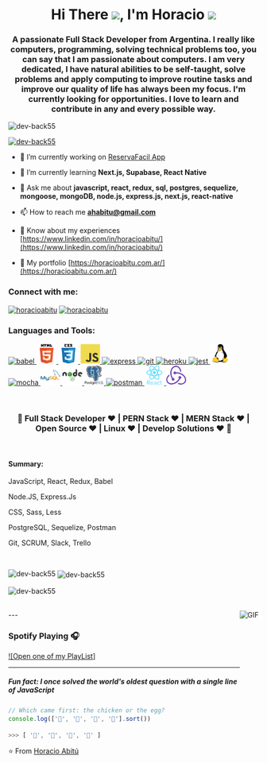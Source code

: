 <h1 align="center">Hi There <img src="https://media.giphy.com/media/WUlplcMpOCEmTGBtBW/giphy.gif" width="40px">, I'm Horacio <img src="https://raw.githubusercontent.com/iampavangandhi/iampavangandhi/master/gifs/Hi.gif" width="30px"></h1>
<h3 align="center">A passionate Full Stack Developer from Argentina. I really like computers, programming, solving technical problems too, you can say that I am passionate about computers. I am very dedicated, I have natural abilities to be self-taught, solve problems and apply computing to improve routine tasks and improve our quality of life has always been my focus. I'm currently looking for opportunities. I love to learn and contribute in any and every possible way.</h3>

<p align="left"> <img src="https://komarev.com/ghpvc/?username=dev-back55&label=Profile%20views&color=0e75b6&style=flat" alt="dev-back55" /> </p>

<p align="left"> <a href="https://github.com/ryo-ma/github-profile-trophy"><img src="https://github-profile-trophy.vercel.app/?username=dev-back55" alt="dev-back55" /></a> </p>

- 🔭 I’m currently working on [ReservaFacil App](https://github.com/dev-back55/ReservaFacil-app)

- 🌱 I’m currently learning **Next.js, Supabase, React Native**

- 💬 Ask me about **javascript, react, redux, sql, postgres, sequelize, mongoose, mongoDB, node.js, express.js, next.js, react-native**

- 📫 How to reach me **ahabitu@gmail.com**

- 📄 Know about my experiences [https://www.linkedin.com/in/horacioabitu/](https://www.linkedin.com/in/horacioabitu/)

- 📄 My portfolio [https://horacioabitu.com.ar/](https://horacioabitu.com.ar/)

<h3 align="left">Connect with me:</h3>
<p align="left">
<a href="https://twitter.com/AbituHoracio" target="blank"><img align="center" src="https://raw.githubusercontent.com/rahuldkjain/github-profile-readme-generator/master/src/images/icons/Social/twitter.svg" alt="horacioabitu" height="30" width="40" /></a>
<a href="https://linkedin.com/in/horacioabitu" target="blank"><img align="center" src="https://raw.githubusercontent.com/rahuldkjain/github-profile-readme-generator/master/src/images/icons/Social/linked-in-alt.svg" alt="horacioabitu" height="30" width="40" /></a>
</p>

<h3 align="left">Languages and Tools:</h3>
<p align="left"> <a href="https://babeljs.io/" target="_blank" rel="noreferrer"> <img src="https://d33wubrfki0l68.cloudfront.net/7a197cfe44548cc1a3f581152af70a3051e11671/78df8/img/babel.svg" alt="babel" width="40" height="40"/> </a>  <a href="https://www.w3.org/html/" target="_blank" rel="noreferrer"> <img src="https://raw.githubusercontent.com/devicons/devicon/master/icons/html5/html5-original-wordmark.svg" alt="html5" width="40" height="40"/> </a> <a href="https://www.w3schools.com/css/" target="_blank" rel="noreferrer"> <img src="https://raw.githubusercontent.com/devicons/devicon/master/icons/css3/css3-original-wordmark.svg" alt="css3" width="40" height="40"/> </a> <a href="https://developer.mozilla.org/en-US/docs/Web/JavaScript" target="_blank" rel="noreferrer"> <img src="https://raw.githubusercontent.com/devicons/devicon/master/icons/javascript/javascript-original.svg" alt="javascript" width="40" height="40"/> </a> <a href="https://expressjs.com" target="_blank" rel="noreferrer"> <img src="https://blog.amt.in/wp-content/uploads/2017/12/e16da876-c2fd-4eb8-ae72-4b193c534938-Edited.png" alt="express" width="40" height="40"/> </a> <a href="https://git-scm.com/" target="_blank" rel="noreferrer"> <img src="https://www.vectorlogo.zone/logos/git-scm/git-scm-icon.svg" alt="git" width="40" height="40"/> </a> <a href="https://heroku.com" target="_blank" rel="noreferrer"> <img src="https://www.vectorlogo.zone/logos/heroku/heroku-icon.svg" alt="heroku" width="40" height="40"/> </a> <a href="https://jestjs.io" target="_blank" rel="noreferrer"> <img src="https://www.vectorlogo.zone/logos/jestjsio/jestjsio-icon.svg" alt="jest" width="40" height="40"/> </a> <a href="https://www.linux.org/" target="_blank" rel="noreferrer"> <img src="https://raw.githubusercontent.com/devicons/devicon/master/icons/linux/linux-original.svg" alt="linux" width="40" height="40"/> </a> <a href="https://mochajs.org" target="_blank" rel="noreferrer"> <img src="https://www.vectorlogo.zone/logos/mochajs/mochajs-icon.svg" alt="mocha" width="40" height="40"/> </a> <a href="https://www.mysql.com/" target="_blank" rel="noreferrer"> <img src="https://raw.githubusercontent.com/devicons/devicon/master/icons/mysql/mysql-original-wordmark.svg" alt="mysql" width="40" height="40"/> </a> <a href="https://nodejs.org" target="_blank" rel="noreferrer"> <img src="https://raw.githubusercontent.com/devicons/devicon/master/icons/nodejs/nodejs-original-wordmark.svg" alt="nodejs" width="40" height="40"/> </a> <a href="https://www.postgresql.org" target="_blank" rel="noreferrer"> <img src="https://raw.githubusercontent.com/devicons/devicon/master/icons/postgresql/postgresql-original-wordmark.svg" alt="postgresql" width="40" height="40"/> </a> <a href="https://postman.com" target="_blank" rel="noreferrer"> <img src="https://www.vectorlogo.zone/logos/getpostman/getpostman-icon.svg" alt="postman" width="40" height="40"/> </a> <a href="https://reactjs.org/" target="_blank" rel="noreferrer"> <img src="https://raw.githubusercontent.com/devicons/devicon/master/icons/react/react-original-wordmark.svg" alt="react" width="40" height="40"/> </a> <a href="https://redux.js.org" target="_blank" rel="noreferrer"> <img src="https://raw.githubusercontent.com/devicons/devicon/master/icons/redux/redux-original.svg" alt="redux" width="40" height="40"/> </a> </p>
<br/>
<h3 align="center">🚀 Full Stack Developer ♥ | PERN Stack ♥ | MERN Stack ♥ | Open Source ♥ | Linux ♥ | Develop Solutions ♥  🚀</h3>
<br/>
<h4>Summary:</h4>
<p>JavaScript, React, Redux, Babel</p>
<p>Node.JS, Express.Js</p>
<p>CSS, Sass, Less</p>
<p>PostgreSQL, Sequelize, Postman</p>
<p>Git, SCRUM, Slack, Trello</p>
<br/>
<p><img align="left" src="https://github-readme-stats.vercel.app/api/top-langs?username=dev-back55&show_icons=true&locale=en&layout=compact" alt="dev-back55" /></p>

<p>&nbsp;<img align="center" src="https://github-readme-stats.vercel.app/api?username=dev-back55&show_icons=true&locale=en" alt="dev-back55" /></p>

<p><img align="center" src="https://github-readme-streak-stats.herokuapp.com/?user=dev-back55&" alt="dev-back55" /></p>
<br/>
---

<img align="right" alt="GIF" height="170px" src="https://media.giphy.com/media/J5B1Y8QZnzXXbLQIBu/giphy.gif" />

### Spotify Playing 🎧

[![Open one of my PlayList]](https://open.spotify.com/playlist/4TXY63u2AQ2Rtfb4oMvoyo)

---
##### Fun fact: I once solved the world's oldest question with a single line of JavaScript
<!-- wi*quL3fcV -->

```javascript
// Which came first: the chicken or the egg?
console.log(['🥚', '🐣', '🐥', '🐔'].sort())

>>> [ '🐔', '🐣', '🐥', '🥚' ]
```

⭐️ From [Horacio Abitú](https://github.com/dev-back55)
